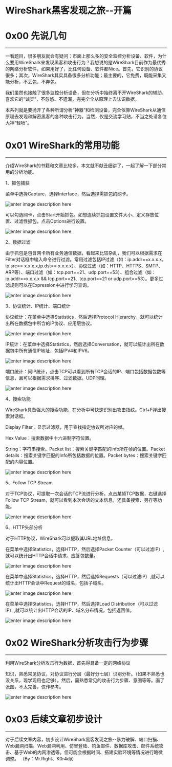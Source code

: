 # WireShark黑客发现之旅--开篇

0x00 先说几句
=========

* * *

一看题目，很多朋友就会有疑问：市面上那么多的安全监控分析设备、软件，为什么要用WireShark来发现黑客和攻击行为？我想说的是WireShark目前作为最优秀的网络分析软件，如果用好了，比任何设备、软件都Nice。首先，它识别的协议很多；其次，WireShark其实具备很多分析功能；最主要的，它免费，既能采集又能分析，不丢包、不弃包。

我们虽然也接触了很多监控分析设备，但在分析中始终离不开WireShark的辅助，喜欢它的“诚实”，不忽悠、不遗漏，完完全全从原理上去认识数据。

本系列就是要抛开了各种所谓分析“神器”和检测设备，完全依靠WireShark从通信原理去发现和解密黑客的各种攻击行为。当然，仅是交流学习贴，不当之处请各位大神“轻喷”。

0x01 WireShark的常用功能
===================

* * *

介绍WireShark的书籍和文章比较多，本文就不献丑细讲了，一起了解一下部分常用的分析功能。

1、抓包捕获

菜单中选择Capture，选择Interface，然后选择需抓包的网卡。

![enter image description here](http://drops.javaweb.org/uploads/images/6f929ca3ca81b9a0c6e5db9286ee61dbb7881bea.jpg)

可以勾选网卡，点击Start开始抓包。如想连续抓包设置文件大小、定义存放位置、过滤性抓包，点击Options进行设置。

![enter image description here](http://drops.javaweb.org/uploads/images/6048868c090107f056d037172f8062a4f551c6df.jpg)

2、数据过滤

由于抓包是包含网卡所有业务通信数据，看起来比较杂乱，我们可以根据需求在Filter对话框中输入命令进行过滤。常用过滤包括IP过滤（如：ip.addr==x.x.x.x，ip.src== x.x.x.x,ip.dst== x.x.x.x）、协议过滤（如：HTTP、HTTPS、SMTP、ARP等）、端口过滤（如：tcp.port==21、udp.port==53）、组合过滤（如：ip.addr==x.x.x.x && tcp.port==21、tcp.port==21 or udp.port==53）。更多过滤规则可以在Expression中进行学习查询。

![enter image description here](http://drops.javaweb.org/uploads/images/2f927ee2035c39a04757940b521e27c761ec6490.jpg)

3、协议统计、IP统计、端口统计

协议统计：在菜单中选择Statistics，然后选择Protocol Hierarchy，就可以统计出所在数据包中所含的IP协议、应用层协议。

![enter image description here](http://drops.javaweb.org/uploads/images/65dd81cff6bd6bf84d3338f9f7ba898515632d88.jpg)

IP统计：在菜单中选择Statistics，然后选择Conversation，就可以统计出所在数据包中所有通信IP地址，包括IPV4和IPV6。

![enter image description here](http://drops.javaweb.org/uploads/images/2fa232bb3ff4182b44cea432980cd4e080607c19.jpg)

端口统计：同IP统计，点击TCP可以看到所有TCP会话的IP、端口包括数据包数等信息，且可以根据需求排序、过滤数据。UDP同理。

![enter image description here](http://drops.javaweb.org/uploads/images/b91025a01863273b680281f2ba2a49f17fd1bc5b.jpg)

4、搜索功能

WireShark具备强大的搜索功能，在分析中可快速识别出攻击指纹。Ctrl+F弹出搜索对话框。

Display Filter：显示过滤器，用于查找指定协议所对应的帧。

Hex Value：搜索数据中十六进制字符位置。

String：字符串搜索。Packet list：搜索关键字匹配的Info所在帧的位置。Packet details：搜索关键字匹配的Info所包括数据的位置。Packet bytes：搜索关键字匹配的内容位置。

![enter image description here](http://drops.javaweb.org/uploads/images/72072acbc8c16b29142b7764ae16373b477bc991.jpg)

5、Follow TCP Stream

对于TCP协议，可提取一次会话的TCP流进行分析。点击某帧TCP数据，右键选择Follow TCP Stream，就可以看到本次会话的文本信息，还具备搜索、另存等功能。

![enter image description here](http://drops.javaweb.org/uploads/images/7ab9d6336b6215553479fcc55b676073431dc7f0.jpg)

6、HTTP头部分析

对于HTTP协议，WireShark可以提取其URL地址信息。

在菜单中选择Statistics，选择HTTP，然后选择Packet Counter（可以过滤IP）,就可以统计出HTTP会话中请求、应答包数量。

![enter image description here](http://drops.javaweb.org/uploads/images/e14d83b447da4c45c7b4691300586a865307a3b4.jpg)

在菜单中选择Statistics，选择HTTP，然后选择Requests（可以过滤IP）,就可以统计出HTTP会话中Request的域名，包括子域名。

![enter image description here](http://drops.javaweb.org/uploads/images/9517daab945af675f409ec9dc9ef0a46880458fa.jpg)

在菜单中选择Statistics，选择HTTP，然后选择Load Distribution（可以过滤IP）,就可以统计出HTTP会话的IP、域名分布情况，包括返回值。

![enter image description here](http://drops.javaweb.org/uploads/images/fd6bbe9becfbdf8a327d062344e91d2762e0255e.jpg)

0x02 WireShark分析攻击行为步骤
======================

* * *

利用WireShark分析攻击行为数据，首先得具备一定的网络协议

知识，熟悉常见协议，对协议进行分层（最好分七层）识别分析。（如果不熟悉也没关系，现学现用也足够）。然后，需熟悉常见的攻击行为步骤、意图等等。画了张图，不太完善，仅作参考。

![enter image description here](http://drops.javaweb.org/uploads/images/4f42988858ee66c2417b63836f5d41668e38988d.jpg)

0x03 后续文章初步设计
=============

* * *

对于后续文章内容，初步设计WireShark黑客发现之旅--暴力破解、端口扫描、Web漏洞扫描、Web漏洞利用、仿冒登陆、钓鱼邮件、数据库攻击、邮件系统攻击、基于Web的内网渗透等。但可能会根据时间、搭建实验环境等情况进行略微调整。 （By：Mr.Right、K0r4dji）